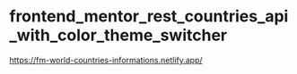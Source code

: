 # frontend_mentor_rest_countries_api_with_color_theme_switcher
https://fm-world-countries-informations.netlify.app/
